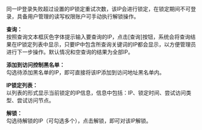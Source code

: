 同一IP登录失败超过设置的IP锁定重试次数，该IP会进行锁定，在锁定期间不可登录，具备用户管理的读写权限账户可手动执行解锁操作。

**查询：**  
按照查询文本框灰色字体提示输入要查询的IP，点击[查询]按钮，系统会将查询结果在IP锁定列表中显示，只要IP中包含所查询关键词的IP都会显示，以方便管理员进行下一步操作。默认情况和空查询的结果为全部IP。

**添加到访问控制黑名单：**  
勾选待添加黑名单的IP，即可直接将该IP添加到访问地址黑名单内。

**IP锁定列表：**  
以列表的形式显示当前锁定的IP信息，信息中包括：IP、锁定时间、尝试访问类型、尝试访问节点。

**解锁：**  
勾选待解锁的IP（可勾选多个），点击解锁，即可对该IP解锁。
